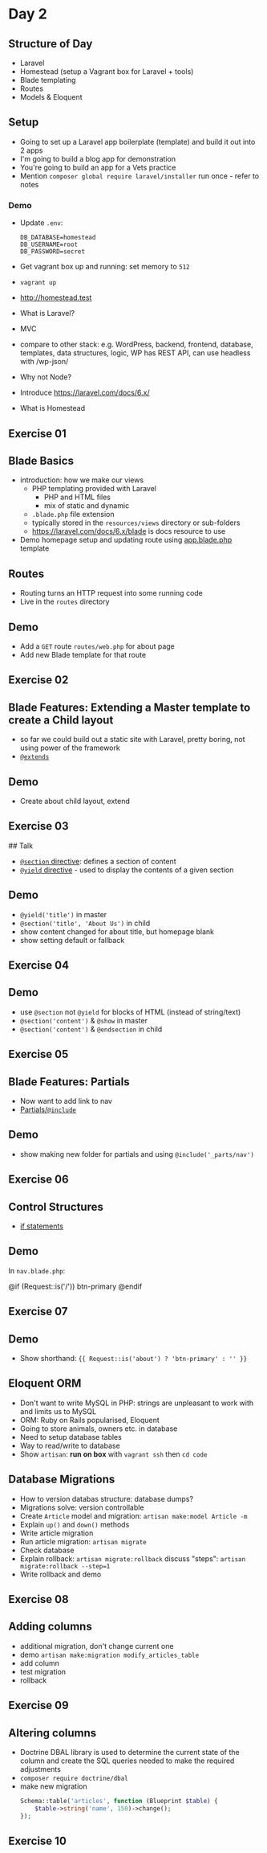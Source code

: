 # Day 2

## Structure of Day
- Laravel
- Homestead (setup a Vagrant box for Laravel + tools)
- Blade templating
- Routes
- Models & Eloquent

## Setup
- Going to set up a Laravel app boilerplate (template) and build it out into 2 apps
- I'm going to build a blog app for demonstration
- You're going to build an app for a Vets practice
- Mention `composer global require laravel/installer` run once - refer to notes

### Demo

- Update `.env`:

    ```
    DB_DATABASE=homestead
    DB_USERNAME=root
    DB_PASSWORD=secret
    ```

- Get vagrant box up and running: set memory to `512`
- `vagrant up`
- http://homestead.test
- What is Laravel?
- MVC
- compare to other stack: e.g. WordPress, backend, frontend, database, templates, data structures, logic, WP has REST API, can use headless with /wp-json/
- Why not Node?
- Introduce https://laravel.com/docs/6.x/
- What is Homestead

## Exercise 01

## Blade Basics
- introduction: how we make our views
    - PHP templating provided with Laravel
        - PHP and HTML files
        - mix of static and dynamic
    - `.blade.php` file extension
    - typically stored in the `resources/views` directory or sub-folders
    - https://laravel.com/docs/6.x/blade is docs resource to use
- Demo homepage setup and updating route using [app.blade.php](app.blade.php) template

## Routes
- Routing turns an HTTP request into some running code
- Live in the `routes` directory

## Demo
- Add a `GET` route `routes/web.php` for about page
- Add new Blade template for that route

## Exercise 02

## Blade Features: Extending a Master template to create a Child layout
- so far we could build out a static site with Laravel, pretty boring, not using power of the framework
- [`@extends`](https://laravel.com/docs/6.x/blade#extending-a-layout)

## Demo
- Create about child layout, extend

## Exercise 03

## Talk
- [`@section` directive](https://laravel.com/docs/6.x/blade#defining-a-layout): defines a section of content
- [`@yield` directive](https://laravel.com/docs/6.x/blade#defining-a-layout) - used to display the contents of a given section

## Demo
- `@yield('title')` in master
- `@section('title', 'About Us')` in child
- show content changed for about title, but homepage blank
- show setting default or fallback

## Exercise 04

## Demo
- use `@section` not `@yield` for blocks of HTML (instead of string/text)
- `@section('content')` & `@show` in master
- `@section('content')` & `@endsection` in child

## Exercise 05

## Blade Features: Partials

- Now want to add link to nav
- [Partials/`@include`](https://laravel.com/docs/6.x/blade#including-subviews)

## Demo

- show making new folder for partials and using `@include('_parts/nav')`

## Exercise 06

## Control Structures

- [if statements](https://laravel.com/docs/6.x/blade#if-statements)

## Demo

In `nav.blade.php`:

@if (Request::is('/'))
    btn-primary
@endif

## Exercise 07

## Demo
- Show shorthand:
    `{{ Request::is('about') ? 'btn-primary' : '' }}`

## Eloquent ORM
- Don't want to write MySQL in PHP: strings are unpleasant to work with and limits us to MySQL
- ORM: Ruby on Rails popularised, Eloquent
- Going to store animals, owners etc. in database
- Need to setup database tables
- Way to read/write to database
- Show `artisan`: **run on box** with `vagrant ssh` then `cd code`

## Database Migrations
- How to version databas structure: database dumps?
- Migrations solve: version controllable
- Create `Article` model and migration:
    `artisan make:model Article -m`
- Explain `up()` and `down()` methods
- Write article migration
- Run article migration: `artisan migrate`
- Check database
- Explain rollback: `artisan migrate:rollback` discuss "steps": `artisan migrate:rollback --step=1`
- Write rollback and demo

## Exercise 08

## Adding columns
- additional migration, don't change current one
- demo `artisan make:migration modify_articles_table`
- add column
- test migration
- rollback

## Exercise 09

## Altering columns

- Doctrine DBAL library is used to determine the current state of the column and create the SQL queries needed to make the required adjustments
- `composer require doctrine/dbal`
- make new migration
    ```php
    Schema::table('articles', function (Blueprint $table) {
        $table->string('name', 150)->change();
    });
    ```

## Exercise 10